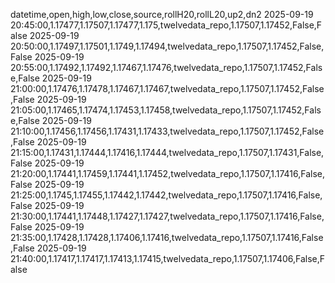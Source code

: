 datetime,open,high,low,close,source,rollH20,rollL20,up2,dn2
2025-09-19 20:45:00,1.17477,1.17507,1.17477,1.175,twelvedata_repo,1.17507,1.17452,False,False
2025-09-19 20:50:00,1.17497,1.17501,1.1749,1.17494,twelvedata_repo,1.17507,1.17452,False,False
2025-09-19 20:55:00,1.17492,1.17492,1.17467,1.17476,twelvedata_repo,1.17507,1.17452,False,False
2025-09-19 21:00:00,1.17476,1.17478,1.17467,1.17467,twelvedata_repo,1.17507,1.17452,False,False
2025-09-19 21:05:00,1.17465,1.17474,1.17453,1.17458,twelvedata_repo,1.17507,1.17452,False,False
2025-09-19 21:10:00,1.17456,1.17456,1.17431,1.17433,twelvedata_repo,1.17507,1.17452,False,False
2025-09-19 21:15:00,1.17431,1.17444,1.17416,1.17444,twelvedata_repo,1.17507,1.17431,False,False
2025-09-19 21:20:00,1.17441,1.17459,1.17441,1.17452,twelvedata_repo,1.17507,1.17416,False,False
2025-09-19 21:25:00,1.1745,1.17455,1.17442,1.17442,twelvedata_repo,1.17507,1.17416,False,False
2025-09-19 21:30:00,1.17441,1.17448,1.17427,1.17427,twelvedata_repo,1.17507,1.17416,False,False
2025-09-19 21:35:00,1.17428,1.17428,1.17406,1.17416,twelvedata_repo,1.17507,1.17416,False,False
2025-09-19 21:40:00,1.17417,1.17417,1.17413,1.17415,twelvedata_repo,1.17507,1.17406,False,False
